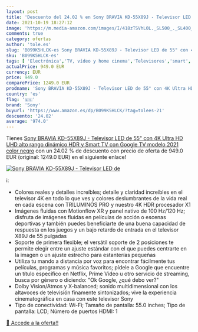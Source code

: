 ```yaml
---
layout: post
title: 'Descuento del 24.02 % en Sony BRAVIA KD-55X89J - Televisor LED de'
date: 2021-10-19 18:27:12
image: 'https://m.media-amazon.com/images/I/418zTSVhL0L._SL500_._SL400_.jpg'
comments: true
category: ofertas
author: 'tole.es'
slug: 'B099K5HLCK-es Sony BRAVIA KD-55X89J - Televisor LED de 55" con 4K Ultra...'
sku: 'B099K5HLCK-es'
tags: [ 'Electrónica','TV, vídeo y home cinema','Televisores','smart','sony','televisor','tv', ]
actualPrice: 949.0 EUR
currency: EUR
price: 949.0
comparePrice: 1249.0 EUR
prodname: 'Sony BRAVIA KD-55X89J - Televisor LED de 55" con 4K Ultra HD  UHD   alto rango dinámico  HDR  y Smart TV con Google TV  modelo 2021  color negro'
country: 'es'
flag: '🇪🇸'
brand: 'Sony'
buyurl: 'https://www.amazon.es/dp/B099K5HLCK/?tag=tolees-21'
descuento: '24.02'
average: '974.0'
---
```


Tienes [Sony BRAVIA KD-55X89J - Televisor LED de 55" con 4K Ultra HD  UHD   alto rango dinámico  HDR  y Smart TV con Google TV  modelo 2021  color negro](https://www.amazon.es/dp/B099K5HLCK/?tag=tolees-21) con un 24.02 % de descuento con precio de oferta de 949.0 EUR (original: 1249.0 EUR) en el siguiente enlace!

[![Sony BRAVIA KD-55X89J - Televisor LED de](https://m.media-amazon.com/images/I/418zTSVhL0L._SL500_._SL400_.jpg)](https://www.amazon.es/dp/B099K5HLCK/?tag=tolees-21)

ℹ️:

- Colores reales y detalles increíbles; detalle y claridad increíbles en el televisor 4K en todo lo que ves y colores deslumbrantes de la vida real en cada escena con TRILUMINOS PRO y nuestro 4K HDR procesador X1
- Imágenes fluidas con Motionflow XR y panel nativo de 100 Hz/120 Hz; disfruta de imágenes fluidas en películas de acción o escenas deportivas y también puedes beneficiarte de una buena capacidad de respuesta en los juegos y un bajo retardo de entrada en el televisor X89J de 55 pulgadas
- Soporte de primera flexible; el versátil soporte de 2 posiciones te permite elegir entre un ajuste estándar con el que puedes centrarte en la imagen o un ajuste estrecho para estanterías pequeñas
- Utiliza tu mando a distancia por voz para encontrar fácilmente tus películas, programas y música favoritos; pídele a Google que encuentre un título específico en Netflix, Prime Video u otro servicio de streaming, busca por género o diciendo: "Ok Google, ¿qué debo ver?"
- Dolby Vision/Atmos y X-balanced; sonido multidimensional con los altavoces de televisión finamente sintonizados; vive la experiencia cinematográfica en casa con este televisor Sony
- Tipo de conectividad: Wi-Fi; Tamaño de pantalla: 55.0 inches; Tipo de pantalla: LCD; Número de puertos HDMI: 1

[🛒 Accede a la oferta!!](https://www.amazon.es/dp/B099K5HLCK/?tag=tolees-21)
